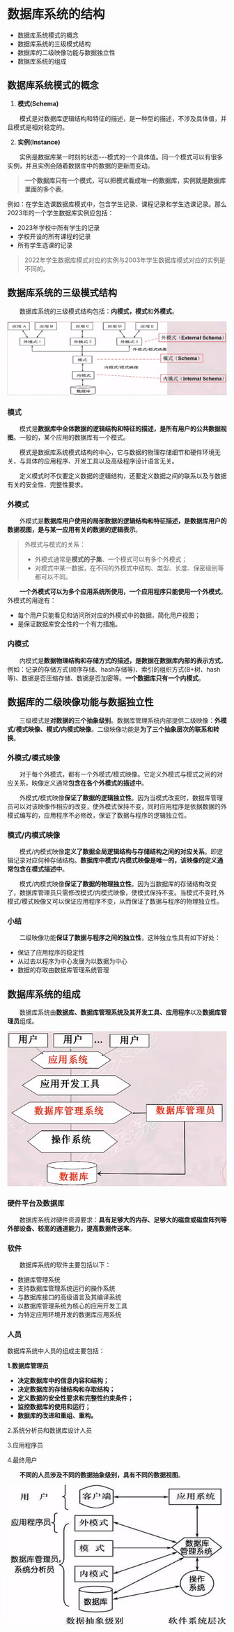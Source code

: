 # 数据库系统的结构

- 数据库系统模式的概念
- 数据库系统的三级模式结构
- 数据库的二级映像功能与数据独立性
- 数据库系统的组成


## 数据库系统模式的概念


1. **模式(Schema)**

&emsp;&emsp;模式是对数据库逻辑结构和特征的描述，是一种型的描述，不涉及具体值，并且模式是相对稳定的。

2. **实例(Instance)**

&emsp;&emsp;实例是数据库某一时刻的状态---模式的一个具体值。同一个模式可以有很多实例，并且实例会随着数据库中的数据的更新而变动。

> **一个数据库只有一个模式，可以把模式看成唯一的数据库，实例就是数据库里面的多个表**。

例如：在学生选课数据库模式中，包含学生记录、课程记录和学生选课记录。那么2023年的一个学生数据库实例应包括：

- 2023年学校中所有学生的记录
- 学校开设的所有课程的记录
- 所有学生选课的记录

> 2022年学生数据库模式对应的实例与2003年学生数据库模式对应的实例是不同的。

## 数据库系统的三级模式结构

&emsp;&emsp;数据库系统的三级模式结构包括：**内模式，模式**和**外模式**。

![](imags/1-10.png)

### 模式

&emsp;&emsp;模式是**数据库中全体数据的逻辑结构和特征的描述，是所有用户的公共数据视图**。一般的，某个应用的数据库有一个模式。

&emsp;&emsp;模式是数据库系统模式结构的中心，它与数据的物理存储细节和硬件环境无关，与具体的应用程序、开发工具以及高级程序设计语言无关。

&emsp;&emsp;定义模式时不仅要定义数据的逻辑结构，还要定义数据之间的联系以及与数据有关的安全性、完整性要求。

### 外模式

&emsp;&emsp;外模式是**数据库用户使用的局部数据的逻辑结构和特征描述，是数据库用户的数据视图，是与某一应用有关的数据的逻辑表示**。

> 外模式与模式的关系：
> 
> - 外模式通常是**模式的子集**、一个模式可以有多个外模式；
> - 对模式中某一数据，在不同的外模式中结构、类型、长度、保密级别等都可以不同。

&emsp;&emsp;**一个外模式可以为多个应用系统所使用，一个应用程序只能使用一个外模式**。外模式的用途有：

- 每个用户只能看见和访问所对应的外模式中的数据，简化用户视图；
- 是保证数据库安全性的一个有力措施。

### 内模式

&emsp;&emsp;内模式是**数据物理结构和存储方式的描述，是数据在数据库内部的表示方式**，例如：记录的存储方式(顺序存储、hash存储等)、索引的组织方式(B+树、hash等)、数据是否压缩存储、数据是否加密等。**一个数据库只有一个内模式**。

## 数据库的二级映像功能与数据独立性

&emsp;&emsp;三级模式是**对数据的三个抽象级别**。数据库管理系统内部提供二级映像：**外模式/模式映像、模式/内模式映像**。二级映像功能是**为了三个抽象层次的联系和转换**。

### 外模式/模式映像

&emsp;&emsp;对于每个外模式，都有一个外模式/模式映像。它定义外模式与模式之间的对应关系，映像定义通常**包含在各个外模式的描述中**。

&emsp;&emsp;外模式/模式映像**保证了数据的逻辑独立性**。因为当模式改变时，数据库管理员可以对该映像作相应的改变，使外模式保持不变，同时应用程序是依据数据的外模式编写的，应用程序不必修改，保证了数据与程序的逻辑独立性。 


### 模式/内模式映像

&emsp;&emsp;模式/内模式映像**定义了数据全局逻辑结构与存储结构之间的对应关系**。即逻辑记录对应何种存储结构。**数据库中模式/内模式映像是唯一的，该映像的定义通常包含在模式描述中**。

&emsp;&emsp;模式/内模式映像**保证了数据的物理独立性**。因为当数据库的存储结构改变了，数据库管理员只需修改模式/内模式映像，使模式保持不变。当模式不变时,外模式/模式映像又可以保证应用程序不变，从而保证了数据与程序的物理独立性。 

### 小结

&emsp;&emsp;二级映像功能**保证了数据与程序之间的独立性**，这种独立性具有如下好处：

- 保证了应用程序的稳定性
- 从过去以程序为中心发展为以数据为中心
- 数据的存取由数据库管理系统管理


## 数据库系统的组成

&emsp;&emsp;数据库系统由**数据库、数据库管理系统及其开发工具、应用程序**以及**数据库管理员**组成。

![](imags/1-2.png)

### 硬件平台及数据库

&emsp;&emsp;数据库系统对硬件资源要求：**具有足够大的内存、足够大的磁盘或磁盘阵列等外部设备、较高的通道能力，提高数据传送率**。

### 软件

&emsp;&emsp;数据库系统的软件主要包括以下：

- 数据库管理系统
- 支持数据库管理系统运行的操作系统
- 与数据库接口的高级语言及其编译系统
- 以数据库管理系统为核心的应用开发工具
- 为特定应用环境开发的数据库应用系统

### 人员

数据库系统中人员的组成主要包括：

**1.数据库管理员**

  - **决定数据库中的信息内容和结构；**
  - **决定数据库的存储结构和存取结构；**
  - **定义数据的安全性要求和完整性约束条件；**
  - **监控数据库的使用和运行；**
  - **数据库的改进和重组、重构。**

2.系统分析员和数据库设计人员

3.应用程序员

4.最终用户

&emsp;&emsp;**不同的人员涉及不同的数据抽象级别，具有不同的数据视图**。

![](imags/1-11.png)